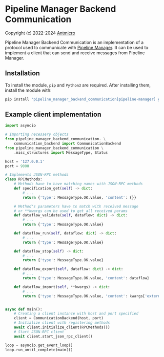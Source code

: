 # Pipeline Manager Backend Communication

Copyright (c) 2022-2024 [Antmicro](https://www.antmicro.com)

Pipeline Manager Backend Communication is an implementation of a protocol used to communicate with [Pipeline Manager](https://github.com/antmicro/kenning-pipeline-manager).
It can be used to implement a client that can send and receive messages from Pipeline Manager.

## Installation

To install the module, `pip` and `Python3` are required.
After installing them, install the module with:

```bash
pip install 'pipeline_manager_backend_communication[pipeline-manager] git+https://github.com/antmicro/kenning-pipeline-manager-backend-communication.git'
```

## Example client implementation

```python
import asyncio

# Importing necessery objects
from pipeline_manager_backend_communication. \
    communication_backend import CommunicationBackend
from pipeline_manager_backend_communication \
    .misc_structures import MessageType, Status

host = '127.0.0.1'
port = 9000

# Implements JSON-RPC methods
class RPCMethods:
    # Methods have to have matching names with JSON-RPC methods
    def specification_get(self) -> dict:
        # ...
        return {'type': MessageType.OK.value, 'content': {}}

    # Method's parameters have to match with received message
    # or **kwargs can be used to get all received params
    def dataflow_validate(self, dataflow: dict) -> dict:
        # ...
        return {'type': MessageType.OK.value}

    def dataflow_run(self, dataflow: dict) -> dict:
        # ...
        return {'type': MessageType.OK.value}

    def dataflow_stop(self) -> dict:
        # ...
        return {'type': MessageType.OK.value}

    def dataflow_export(self, dataflow: dict) -> dict:
        # ...
        return {'type': MessageType.OK.value, 'content': dataflow}

    def dataflow_import(self, **kwargs) -> dict:
        # ...
        return {'type': MessageType.OK.value, 'content': kwargs['external_application_dataflow']}


async def main():
    # Creating a client instance with host and port specified
    client = CommunicationBackend(host, port)
    # Initialize client with registering methods
    await client.initialize_client(RPCMethods())
    # Start JSON-RPC client
    await client.start_json_rpc_client()

loop = asyncio.get_event_loop()
loop.run_until_complete(main())
```
